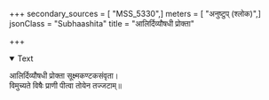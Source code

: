 +++
secondary_sources = [ "MSS_5330",]
meters = [ "अनुष्टुप् (श्लोक)",]
jsonClass = "Subhaashita"
title = "आलिर्दिव्यौषधी प्रोक्ता"

+++

<details open><summary>Text</summary>

आलिर्दिव्यौषधी प्रोक्ता सूक्ष्मकण्टकसंवृता।  
विमुच्यते विषैः प्राणी पीत्वा तोयेन तज्जटाम्॥
</details>
